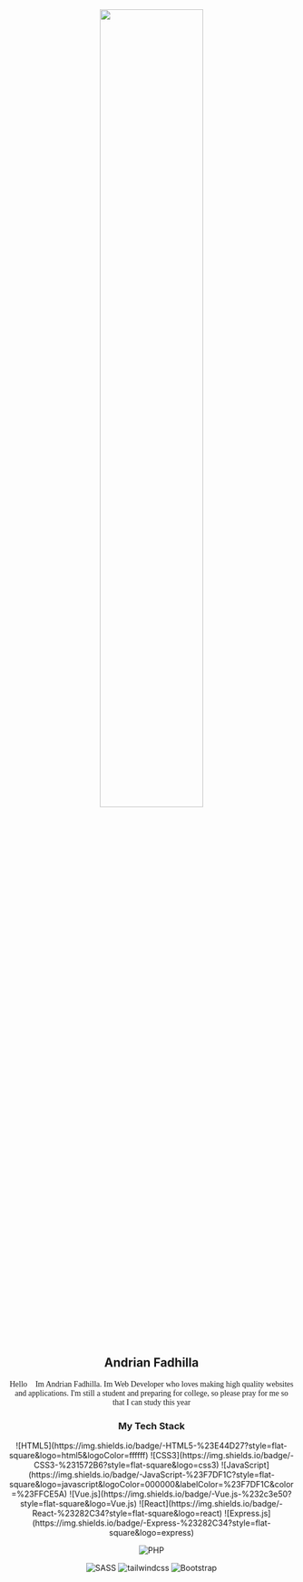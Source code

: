 <div align="center"><img width="60%" src="https://github.com/demartini/demartini/blob/master/code.gif"/></div>

<div align="center">
<h2>Andrian Fadhilla</h2>
<p style="font-family: 'Lucida Console';">Hello👋 Im Andrian Fadhilla. Im Web Developer who loves making high quality websites and applications. I'm still a student and preparing for college, so please pray for me so that I can study this year</p> 

<h3>My Tech Stack</h3>
![HTML5](https://img.shields.io/badge/-HTML5-%23E44D27?style=flat-square&logo=html5&logoColor=ffffff)
![CSS3](https://img.shields.io/badge/-CSS3-%231572B6?style=flat-square&logo=css3)
![JavaScript](https://img.shields.io/badge/-JavaScript-%23F7DF1C?style=flat-square&logo=javascript&logoColor=000000&labelColor=%23F7DF1C&color=%23FFCE5A)
![Vue.js](https://img.shields.io/badge/-Vue.js-%232c3e50?style=flat-square&logo=Vue.js)
![React](https://img.shields.io/badge/-React-%23282C34?style=flat-square&logo=react)
![Express.js](https://img.shields.io/badge/-Express-%23282C34?style=flat-square&logo=express)

![PHP](https://img.shields.io/badge/-php-blueviolet?style=flat-square&logo=php&color=8993be&logoColor=232531)

![SASS](https://img.shields.io/badge/-Sass-%23CC6699?style=flat-square&logo=sass&logoColor=ffffff)
![tailwindcss](https://img.shields.io/badge/-TailwindCss-%231a202c?style=flat-square&logo=tailwind-css)
![Bootstrap](https://img.shields.io/badge/-bootstrap-blueviolet?style=flat-square&logo=bootstrap&color=blueviolet&logoColor=fff)

</div>
